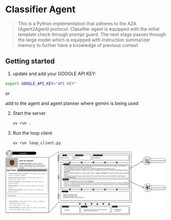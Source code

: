# Classifier Agent
> This is a Python implementation that adheres to the A2A (Agent2Agent) protocol. 
> Classifier agent is equipped with the initial template check through prompt guard.
> The next stage passes through the large model which is equipped with instruction summarizer memory to further have a knowledge of previous context
## Getting started

1. update and add your GOOGLE API KEY:


```bash
export GOOGLE_API_KEY="API KEY"
```

or

add to the agent and agent planner where gemini is being used

2. Start the server
    ```bash
    uv run .
    ```

4. Run the loop client
    ```bash
    uv run loop_client.py
    ```
   

![Classifier](../Image/Classifier.png)